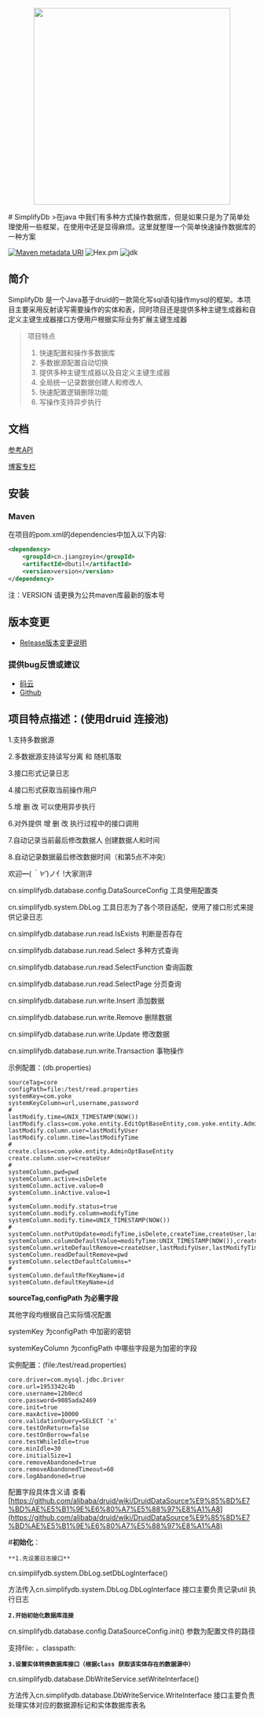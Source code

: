 <p align="center">
<img src="https://images.gitee.com/uploads/images/2018/0917/155220_c5663c74_804942.png" width="400">
</p>
#  SimplifyDb
>在java 中我们有多种方式操作数据库，但是如果只是为了简单处理使用一些框架，在使用中还是显得麻烦。这里就整理一个简单快速操作数据库的一种方案


[![Maven metadata URI](https://img.shields.io/maven-metadata/v/http/central.maven.org/maven2/cn/simplifydb/simplifydb/maven-metadata.xml.svg)](https://mvnrepository.com/artifact/cn.simplifydb/simplifydb)
![Hex.pm](https://img.shields.io/hexpm/l/plug.svg)
![jdk](https://img.shields.io/badge/JDK-1.8+-green.svg)

## 简介
SimplifyDb 是一个Java基于druid的一款简化写sql语句操作mysql的框架。本项目主要采用反射读写需要操作的实体和表，同时项目还是提供多种主键生成器和自定义主键生成器接口方便用户根据实际业务扩展主键生成器
> 项目特点
> 1. 快速配置和操作多数据库
> 2. 多数据源配置自动切换
> 3. 提供多种主键生成器以及自定义主键生成器
> 4. 全局统一记录数据创建人和修改人
> 5. 快速配置逻辑删除功能
> 6. 写操作支持异步执行


## 文档 

[参考API](https://apidoc.gitee.com/jiangzeyin/dbutil/)

[博客专栏](http://blog.csdn.net/column/details/17021.html)


## 安装

### Maven
在项目的pom.xml的dependencies中加入以下内容:

```xml
<dependency>
    <groupId>cn.jiangzeyin</groupId>
    <artifactId>dbutil</artifactId>
    <version>version</version>
</dependency>
```
注：VERSION 请更换为公共maven库最新的版本号

## 版本变更

- [Release版本变更说明](https://gitee.com/jiangzeyin/dbutil/blob/master/CHANGELOG.md)

### 提供bug反馈或建议

- [码云](https://gitee.com/iangzeyin/dbutil/issues)
- [Github](https://github.com/jiangzeyin/dbutil/issues)


## 项目特点描述：(使用druid 连接池)

1.支持多数据源

2.多数据源支持读写分离 和 随机落取

3.接口形式记录日志

4.接口形式获取当前操作用户

5.增 删 改 可以使用异步执行

6.对外提供 增 删 改 执行过程中的接口调用

7.自动记录当前最后修改数据人 创建数据人和时间

8.自动记录数据最后修改数据时间（和第5点不冲突）

欢迎━(*｀∀´*)ノ亻!大家测评

cn.simplifydb.database.config.DataSourceConfig  工具使用配置类

cn.simplifydb.system.DbLog  工具日志为了各个项目适配，使用了接口形式来提供记录日志

cn.simplifydb.database.run.read.IsExists 判断是否存在

cn.simplifydb.database.run.read.Select 多种方式查询

cn.simplifydb.database.run.read.SelectFunction 查询函数

cn.simplifydb.database.run.read.SelectPage 分页查询

cn.simplifydb.database.run.write.Insert 添加数据

cn.simplifydb.database.run.write.Remove 删除数据

cn.simplifydb.database.run.write.Update 修改数据

cn.simplifydb.database.run.write.Transaction 事物操作

示例配置：(db.properties)

```
sourceTag=core
configPath=file:/test/read.properties
systemKey=com.yoke   
systemKeyColumn=url,username,password
#
lastModify.time=UNIX_TIMESTAMP(NOW())
lastModify.class=com.yoke.entity.EditOptBaseEntity,com.yoke.entity.AdminOptBaseEntity
lastModify.column.user=lastModifyUser
lastModify.column.time=lastModifyTime
#
create.class=com.yoke.entity.AdminOptBaseEntity
create.column.user=createUser
#
systemColumn.pwd=pwd
systemColumn.active=isDelete
systemColumn.active.value=0
systemColumn.inActive.value=1
#
systemColumn.modify.status=true
systemColumn.modify.column=modifyTime
systemColumn.modify.time=UNIX_TIMESTAMP(NOW())
#
systemColumn.notPutUpdate=modifyTime,isDelete,createTime,createUser,lastModifyUser,lastModifyTime,id
systemColumn.columnDefaultValue=modifyTime:UNIX_TIMESTAMP(NOW()),createTime:UNIX_TIMESTAMP(NOW())
systemColumn.writeDefaultRemove=createUser,lastModifyUser,lastModifyTime,id,isDelete
systemColumn.readDefaultRemove=pwd
systemColumn.selectDefaultColumns=*
#
systemColumn.defaultRefKeyName=id
systemColumn.defaultKeyName=id
```

**sourceTag,configPath 为必需字段**

其他字段均根据自己实际情况配置

systemKey 为configPath 中加密的密钥

systemKeyColumn  为configPath 中哪些字段是为加密的字段

实例配置：(file:/test/read.properties)

```
core.driver=com.mysql.jdbc.Driver
core.url=1953342c4b
core.username=12b0ecd
core.password=9085ada2469
core.init=true
core.maxActive=10000
core.validationQuery=SELECT 'x'
core.testOnReturn=false
core.testOnBorrow=false
core.testWhileIdle=true
core.minIdle=30
core.initialSize=1
core.removeAbandoned=true
core.removeAbandonedTimeout=60
core.logAbandoned=true
```
 
配置字段具体含义请 查看[https://github.com/alibaba/druid/wiki/DruidDataSource%E9%85%8D%E7%BD%AE%E5%B1%9E%E6%80%A7%E5%88%97%E8%A1%A8](https://github.com/alibaba/druid/wiki/DruidDataSource%E9%85%8D%E7%BD%AE%E5%B1%9E%E6%80%A7%E5%88%97%E8%A1%A8)

#**初始化**：

`**1.先设置日志接口**`

cn.simplifydb.system.DbLog.setDbLogInterface()

方法传入cn.simplifydb.system.DbLog.DbLogInterface 接口主要负责记录util 执行日志

**`2.开始初始化数据库连接`**

cn.simplifydb.database.config.DataSourceConfig.init()  参数为配置文件的路径

支持file: 、classpath:  

**`3.设置实体转换数据库接口（根据class 获取该实体存在的数据源中）`**

cn.simplifydb.database.DbWriteService.setWriteInterface()

方法传入cn.simplifydb.database.DbWriteService.WriteInterface 接口主要负责处理实体对应的数据源标记和实体数据库表名

